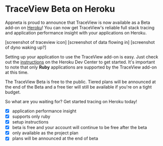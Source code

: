 # TraceView Beta on Heroku

Appneta is proud to announce that TraceView is now available as a Beta add-on
on [Heroku][2]! You can now get TraceView's reliable full stack tracing and
application performance insight with your applications on Heroku.

[screenshot of traceview icon]
[screenshot of data flowing in]
[screenshot of dyno waking up?]

Setting up your application to use the TraceView add-on is easy. Just check out
the [instructions][1] on the Heroku Dev Center to get started. It's important to
note that only **Ruby** applications are supported by the TraceView add-on at
this time.

The TraceView Beta is free to the public. Tiered plans will be announced at the
end of the Beta and a free tier will still be available if you're on a tight
budget.

So what are you waiting for? Get started tracing on Heroku today!

- [X] application performance insight
- [X] supports only ruby
- [X] setup instructions
- [X] beta is free and your account will continue to be free after the beta
- [X] only available as the project plan
- [X] plans will be announced at the end of beta

[1]: https://devcenter.heroku.com/articles/traceview
[2]: https://www.heroku.com/
